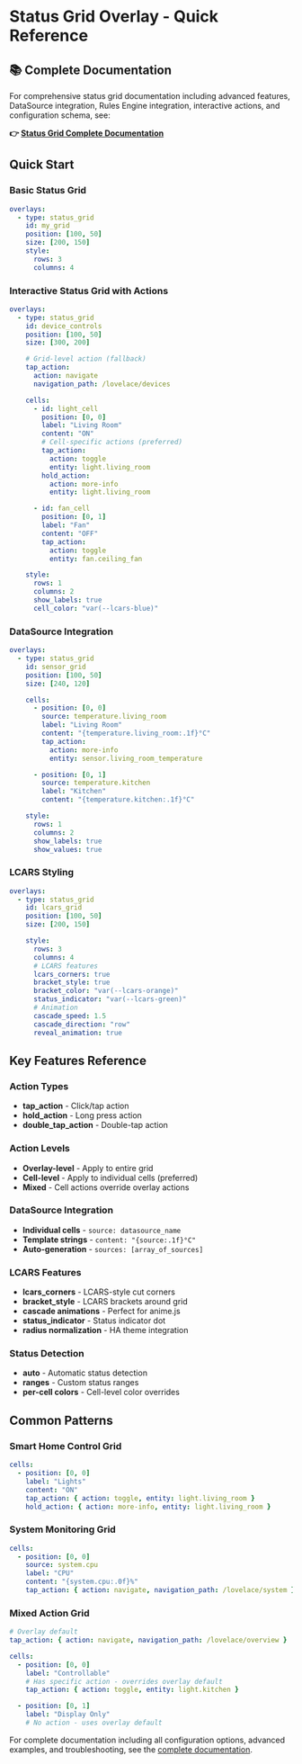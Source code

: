 # Status Grid Overlay - Quick Reference

## 📚 Complete Documentation
For comprehensive status grid documentation including advanced features, DataSource integration, Rules Engine integration, interactive actions, and configuration schema, see:

**👉 [Status Grid Complete Documentation](./status_grid_overlay_complete_documentation.md)**

## Quick Start

### Basic Status Grid
```yaml
overlays:
  - type: status_grid
    id: my_grid
    position: [100, 50]
    size: [200, 150]
    style:
      rows: 3
      columns: 4
```

### Interactive Status Grid with Actions
```yaml
overlays:
  - type: status_grid
    id: device_controls
    position: [100, 50]
    size: [300, 200]

    # Grid-level action (fallback)
    tap_action:
      action: navigate
      navigation_path: /lovelace/devices

    cells:
      - id: light_cell
        position: [0, 0]
        label: "Living Room"
        content: "ON"
        # Cell-specific actions (preferred)
        tap_action:
          action: toggle
          entity: light.living_room
        hold_action:
          action: more-info
          entity: light.living_room

      - id: fan_cell
        position: [0, 1]
        label: "Fan"
        content: "OFF"
        tap_action:
          action: toggle
          entity: fan.ceiling_fan

    style:
      rows: 1
      columns: 2
      show_labels: true
      cell_color: "var(--lcars-blue)"
```

### DataSource Integration
```yaml
overlays:
  - type: status_grid
    id: sensor_grid
    position: [100, 50]
    size: [240, 120]

    cells:
      - position: [0, 0]
        source: temperature.living_room
        label: "Living Room"
        content: "{temperature.living_room:.1f}°C"
        tap_action:
          action: more-info
          entity: sensor.living_room_temperature

      - position: [0, 1]
        source: temperature.kitchen
        label: "Kitchen"
        content: "{temperature.kitchen:.1f}°C"

    style:
      rows: 1
      columns: 2
      show_labels: true
      show_values: true
```

### LCARS Styling
```yaml
overlays:
  - type: status_grid
    id: lcars_grid
    position: [100, 50]
    size: [200, 150]

    style:
      rows: 3
      columns: 4
      # LCARS features
      lcars_corners: true
      bracket_style: true
      bracket_color: "var(--lcars-orange)"
      status_indicator: "var(--lcars-green)"
      # Animation
      cascade_speed: 1.5
      cascade_direction: "row"
      reveal_animation: true
```

## Key Features Reference

### Action Types
- **tap_action** - Click/tap action
- **hold_action** - Long press action
- **double_tap_action** - Double-tap action

### Action Levels
- **Overlay-level** - Apply to entire grid
- **Cell-level** - Apply to individual cells (preferred)
- **Mixed** - Cell actions override overlay actions

### DataSource Integration
- **Individual cells** - `source: datasource_name`
- **Template strings** - `content: "{source:.1f}°C"`
- **Auto-generation** - `sources: [array_of_sources]`

### LCARS Features
- **lcars_corners** - LCARS-style cut corners
- **bracket_style** - LCARS brackets around grid
- **cascade animations** - Perfect for anime.js
- **status_indicator** - Status indicator dot
- **radius normalization** - HA theme integration

### Status Detection
- **auto** - Automatic status detection
- **ranges** - Custom status ranges
- **per-cell colors** - Cell-level color overrides

## Common Patterns

### Smart Home Control Grid
```yaml
cells:
  - position: [0, 0]
    label: "Lights"
    content: "ON"
    tap_action: { action: toggle, entity: light.living_room }
    hold_action: { action: more-info, entity: light.living_room }
```

### System Monitoring Grid
```yaml
cells:
  - position: [0, 0]
    source: system.cpu
    label: "CPU"
    content: "{system.cpu:.0f}%"
    tap_action: { action: navigate, navigation_path: /lovelace/system }
```

### Mixed Action Grid
```yaml
# Overlay default
tap_action: { action: navigate, navigation_path: /lovelace/overview }

cells:
  - position: [0, 0]
    label: "Controllable"
    # Has specific action - overrides overlay default
    tap_action: { action: toggle, entity: light.kitchen }

  - position: [0, 1]
    label: "Display Only"
    # No action - uses overlay default
```

For complete documentation including all configuration options, advanced examples, and troubleshooting, see the [complete documentation](./status_grid_overlay_complete_documentation.md).
